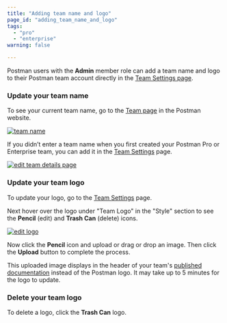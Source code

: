 ```yaml
---
title: "Adding team name and logo"
page_id: "adding_team_name_and_logo"
tags: 
  - "pro"
  - "enterprise"
warning: false

---
```


Postman users with the **Admin** member role can add a team name and logo to their Postman team account directly in the [Team Settings page](https://go.postman.co/settings/team/general).

### Update your team name

To see your current team name, go to the [Team page](https://go.postman.co/team) in the Postman website.

[![team name](https://s3.amazonaws.com/postman-static-getpostman-com/postman-docs/docs-team2.png)](https://s3.amazonaws.com/postman-static-getpostman-com/postman-docs/docs-team2.png)

If you didn’t enter a team name when you first created your Postman Pro or Enterprise team, you can add it in the [Team Settings](https://go.postman.co/settings/team/general) page.

[![edit team details page](https://s3.amazonaws.com/postman-static-getpostman-com/postman-docs/team-settings-plain.png)](https://s3.amazonaws.com/postman-static-getpostman-com/postman-docs/team-settings-plain.png)

### Update your team logo

To update your logo, go to the [Team Settings](https://go.postman.co/settings/team/general) page.

Next hover over the logo under "Team Logo" in the "Style" section to see the **Pencil** (edit) and **Trash Can** (delete) icons.

[![edit logo](https://s3.amazonaws.com/postman-static-getpostman-com/postman-docs/team-logo-edit.png)](https://s3.amazonaws.com/postman-static-getpostman-com/postman-docs/team-logo-edit.png)

Now click the **Pencil** icon and upload or drag or drop an image. Then click the **Upload** button to complete the process.

This uploaded image displays in the header of your team's [published documentation](/docs/postman/api_documentation/publishing_public_docs/) instead of the Postman logo. It may take up to 5 minutes for the logo to update.

### Delete your team logo

To delete a logo, click the **Trash Can** logo.






